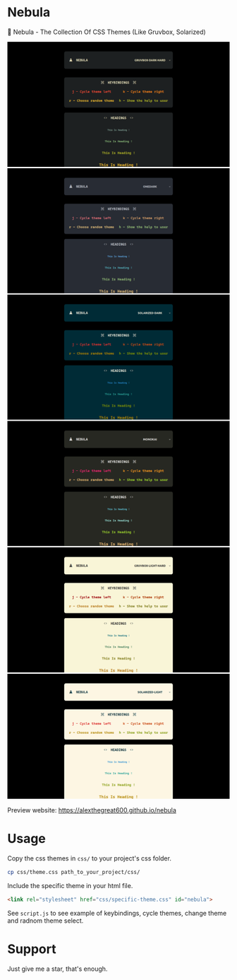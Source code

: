 # Nebula

🚀 Nebula - The Collection Of CSS Themes (Like Gruvbox, Solarized)

![gruvbox-dark-hard](img/gruvbox-dark-hard.png "GRUVBOX DARK HARD")
![onedark](img/onedark.png "ONEDARK")
![solarized-dark](img/solarized-dark.png "SOLARIZED DARK")
![monokai](img/monokai.png "MONOKAI")
![gruvbox-light-hard](img/gruvbox-light-hard.png "GRUVBOX LIGHT HARD")
![solarized-light](img/solarized-light.png "SOLARIZED LIGHT")

Preview website: https://alexthegreat600.github.io/nebula

# Usage

Copy the css themes in `css/` to your project's css folder.

```bash
cp css/theme.css path_to_your_project/css/
```

Include the specific theme in your html file.

```html
<link rel="stylesheet" href="css/specific-theme.css" id="nebula">
```

See `script.js` to see example of keybindings, cycle themes, change theme and radnom theme select.

# Support

Just give me a star, that's enough.

